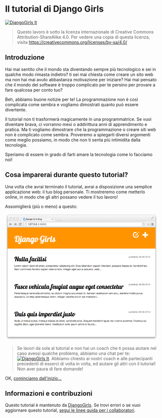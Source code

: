 # Il tutorial di Django Girls

[![DjangoGirls It](https://img.shields.io/badge/telegram-%40djangogirls__it-blue.svg)](https://t.me/djangogirls_ita)

> Questo lavoro è sotto la licenza internazionale di Creative Commons Attribution-ShareAlike 4.0. Per vedere una copia di questa licenza, visita https://creativecommons.org/licenses/by-sa/4.0/

## Introduzione

Hai mai sentito che il mondo sta diventando sempre più tecnologico e sei in qualche modo rimasta indietro? ti sei mai chiesta come creare un sito web ma non hai mai avuto abbastanza motivazione per iniziare? Hai mai pensato che il mondo del software è troppo complicato per te persino per provare a fare qualcosa per conto tuo?

Beh, abbiamo buone notizie per te! La programmazione non è così complicata come sembra e vogliamo dimostrati quanto può essere divertente.

Il tutorial non ti trasformerà magicamente in una programmatrice. Se vuoi diventare brava, ci vorranno mesi o addirittura anni di apprendimento e pratica. Ma ti vogliamo dimostrare che la programmazione o creare siti web non è complicato come sembra. Proveremo a spiegarti diversi argomenti come meglio possiamo, in modo che non ti senta più intimidita dalla tecnologia.

Speriamo di essere in grado di farti amare la tecnologia come lo facciamo noi!

## Cosa imparerai durante questo tutorial?

Una volta che avrai terminato il tutorial, avrai a disposizione una semplice applicazione web: il tuo blog personale. Ti mostreremo come metterlo online, in modo che gli altri possano vedere il tuo lavoro!

Assomiglierà (più o meno) a questo:

![Figure 0.1][2]

 [2]: images/application.png

> Se lavori da sola al tutorial e non hai un coach che ti possa aiutare nel caso avessi qualche problema, abbiamo una chat per te: [![DjangoGirls It](https://img.shields.io/badge/telegram-%40djangogirls__it-blue.svg)](https://t.me/djangogirls_ita). Abbiamo chiesto ai nostri coach e alle partecipanti precedenti di esserci di volta in volta, ed aiutare gli altri con il tutorial! Non aver paura di fare domande!

OK, [cominciamo dall'inizio...][3]

 [3]: ./how_the_internet_works/README.md

## Informazioni e contribuzioni

Questo tutorial è mantenuto da [DjangoGirls][4]. Se trovi errori o se vuoi aggiornare questo tutorial, [segui le linee guida per i collaboratori][5].

 [4]: https://djangogirls.org/
 [5]: https://github.com/DjangoGirls/tutorial/blob/master/README.md